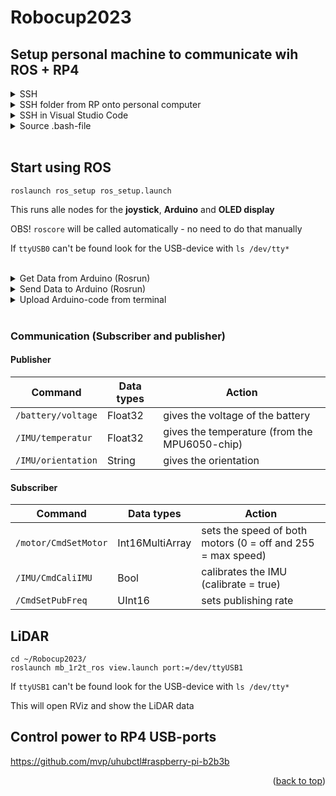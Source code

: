 <a name="readme-top"></a>

# Robocup2023

## Setup personal machine to communicate wih ROS + RP4
<details>
<summary>SSH</summary>
<br>
SSH onto RP4

```
ssh -X ubuntu@185.107.14.82
```
```-X``` starts up a proxy X11 server on the remote machine.
</details>

<details>
<summary>SSH folder from RP onto personal computer</summary>
<br>
Create folder (e.g. RP4_files)

```
sshfs ubuntu@185.107.14.82:/ /home/magnus/RP4_files/
```
</details>

<details>
<summary>SSH in Visual Studio Code</summary>
<br>
SSH onto RP4 via VSC

- Open VSC

- Click on green box ('Open a Remote Window') in lower left corner (If this can't be found, be sure that <b>Remote - SSH</b> is installed from Extensions)

- Click 'Connect to Host...'
  
- ubuntu@185.107.14.82
</details>

<details>
<summary>Source .bash-file</summary>
<br>
Every terminal should source it automatically, if not you may do it manually

```
source /home/ubuntu/Robocup2023/catkin_ws/devel/setup.bash
```

<b>Source .bash-file automatically</b>

1. ```nano ~/.bashrc```

2. Go to the bottom (last line should be something like ```source /opt/ros/noetic/setup.bash```)

3. Go under that line and write ```source /home/ubuntu/Robocup2023/catkin_ws/devel/setup.bash```

4. Save and exit

Now with every new shell you open, it will source automatically
</details>

<br />

## Start using ROS
```
roslaunch ros_setup ros_setup.launch
```
This runs alle nodes for the <b>joystick</b>, <b>Arduino</b> and <b>OLED display</b>

OBS! ```roscore``` will be called automatically - no need to do that manually

If ```ttyUSB0``` can't be found look for the USB-device with ```ls /dev/tty*```

<br />

<details>
<summary>Get Data from Arduino (Rosrun)</summary>
<br>
Terminal 3:

```
rostopic list
rostopic echo /voltage
```
</details>

<details>
<summary>Send Data to Arduino (Rosrun)</summary>
<br>
Terminal 3:

```
rostopic list
rostopic pub /motor/CmdSetMotor std_msgs/UInt16 255
```
(Controlling speed: 0 = off and 255 = max speed)
</details>

<details>
<summary>Upload Arduino-code from terminal</summary>
<br>
Using platformio to send code to Arduino

```
cd Robocup2023/arduino/
```
Arduino Micro Pro
```
pio run -e micro -t upload
```

Arduino Mega 2560
```
pio run -e megaatmega2560 -t upload
```
</details>

<br />

### Communication (Subscriber and publisher)

#### <b>Publisher</b>
| Command  | Data types | Action |
| ------------- | ------------- | ------------- |
| ```/battery/voltage```  | Float32  | gives the voltage of the battery  |
| ```/IMU/temperatur```  | Float32  | gives the temperature (from the MPU6050-chip)  |
| ```/IMU/orientation```  | String  | gives the orientation  |

#### <b>Subscriber</b>
| Command  | Data types | Action |
| ------------- | ------------- | ------------- |
| ```/motor/CmdSetMotor```  | Int16MultiArray  | sets the speed of both motors (0 = off and 255 = max speed)  |
| ```/IMU/CmdCaliIMU```  | Bool  | calibrates the IMU (calibrate = true)  |
| ```/CmdSetPubFreq```  | UInt16  | sets publishing rate  |

## LiDAR
```
cd ~/Robocup2023/
roslaunch mb_1r2t_ros view.launch port:=/dev/ttyUSB1
```
If ```ttyUSB1``` can't be found look for the USB-device with ```ls /dev/tty*```

This will open RViz and show the LiDAR data

## Control power to RP4 USB-ports
https://github.com/mvp/uhubctl#raspberry-pi-b2b3b

<p align="right">(<a href="#readme-top">back to top</a>)</p>
